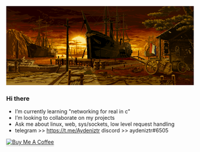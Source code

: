 <img src="https://github.com/Aydeniztr/Aydeniztr/blob/main/AF017CC3-71BB-47C6-AD3A-0DCCB9FF576A.gif?raw=true">

### Hi there

- I’m currently learning "networking for real in c"
- I’m looking to collaborate on my projects
- Ask me about linux, web, sys/sockets, low level request handling
- telegram >> https://t.me/Aydeniztr discord >> aydeniztr#6505





<!--

**Aydeniztr/Aydeniztr** is a ✨ _special_ ✨ repository because its `README.md` (this file) appears on your GitHub profile.

Here are some ideas to get you started:
 

-->

 <a href="https://www.buymeacoffee.com/ahmetyaydem" target="_blank"><img src="https://www.buymeacoffee.com/assets/img/custom_images/orange_img.png" alt="Buy Me A Coffee" style="height: 41px !important;width: 174px !important;box-shadow: 0px 3px 2px 0px rgba(190, 190, 190, 0.5) !important;-webkit-box-shadow: 0px 3px 2px 0px rgba(190, 190, 190, 0.5) !important;" ></a>
